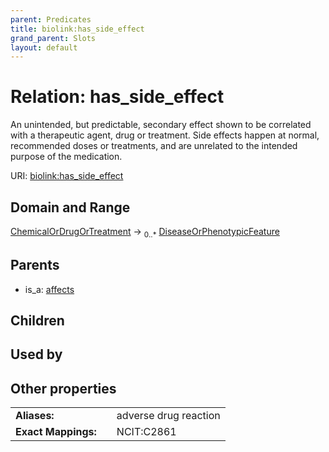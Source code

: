 ```yaml
---
parent: Predicates
title: biolink:has_side_effect
grand_parent: Slots
layout: default
---
```


# Relation: has_side_effect


An unintended, but predictable, secondary effect shown to be correlated with a therapeutic agent, drug or treatment. Side effects happen at normal, recommended doses or treatments, and are unrelated to the intended purpose of  the medication.

URI: [biolink:has_side_effect](https://w3id.org/biolink/has_side_effect)

## Domain and Range

[ChemicalOrDrugOrTreatment](ChemicalOrDrugOrTreatment.md) ->  <sub>0..\*</sub> [DiseaseOrPhenotypicFeature](DiseaseOrPhenotypicFeature.md)

## Parents

 *  is_a: [affects](affects.md)

## Children


## Used by


## Other properties

|  |  |  |
| --- | --- | --- |
| **Aliases:** | | adverse drug reaction |
| **Exact Mappings:** | | NCIT:C2861 |

